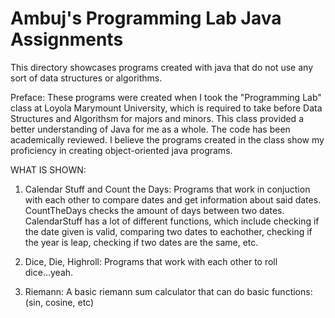Ambuj's Programming Lab Java Assignments 
=================

This directory showcases programs created with java that do not use any sort of data structures or algorithms.

Preface:
These programs were created when I took the "Programming Lab" class at Loyola Marymount University, which is required to take before Data Structures and Algorithsm for majors and minors. This class provided a better understanding of Java for me as a whole. The code has been academically reviewed. I believe the programs created in the class show my proficiency in creating object-oriented java programs.

WHAT IS SHOWN:
1) Calendar Stuff and Count the Days: Programs that work in conjuction with each other to compare dates and get information about said dates. CountTheDays checks the amount of days between two dates. CalendarStuff has a lot of different functions, which include checking if the date given is valid, comparing two dates to eachother, checking if the year is leap, checking if two dates are the same, etc.

2) Dice, Die, Highroll: Programs that work with each other to roll dice...yeah.

3) Riemann: A basic riemann sum calculator that can do basic functions: (sin, cosine, etc)

